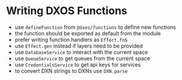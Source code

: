 # Writing DXOS Functions
- use `defineFunction` from `@dxos/functions` to define new functions
- the function should be exported as default from the module
- prefer writing function handlers as `Effect.fn`s
- use `Effect.gen` instead if layers need to be provided
- use `DatabaseService` to interact with the current space
- use `QueueService` to get queues from the current space
- use `CredentialsService` to get api keys for services
- to convert DXN strings to DXNs use `DXN.parse`
